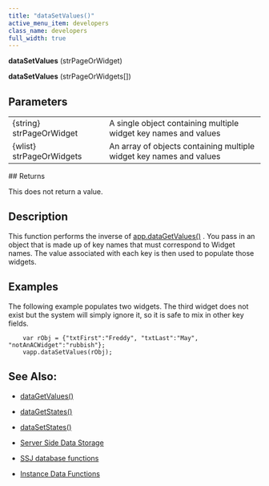 ```yaml
---
title: "dataSetValues()"
active_menu_item: developers
class_name: developers
full_width: true
---
```



**dataSetValues** (strPageOrWidget)

**dataSetValues** (strPageOrWidgets[])

## Parameters

<table>
<tr>
<td width="186">
{string} strPageOrWidget

</td>
<td width="16">
</td>
<td width="678">
A single object containing multiple widget key names and values

</td>
</tr>
<tr>
<td width="186">
{wlist} strPageOrWidgets

</td>
<td width="16">
</td>
<td width="678">
An array of objects containing multiple widget key names and values

</td>
</tr>
</table>
## Returns

This does not return a value.

## Description

This function performs the inverse of [app.dataGetValues()](datagetvalues.htm) . You pass in an object that is made up of key names that must correspond to Widget names. The value associated with each key is then used to populate those widgets.

## Examples

The following example populates two widgets. The third widget does not exist but the system will simply ignore it, so it is safe to mix in other key fields.

        var rObj = {"txtFirst":"Freddy", "txtLast":"May", "notAnACWidget":"rubbish"};
        vapp.dataSetValues(rObj);
   

## See Also:

 - [dataGetValues()](datagetvalues.htm)

 - [dataGetStates()](datagetstates.htm)

 - [dataSetStates()](datasetstates.htm)

 - [Server Side Data Storage](../../../data-storage/server-side-data-storage/)

 - [SSJ database functions](../../../data-storage/server-side-data-storage/)

 - [Instance Data Functions](../instance-data-functions/)

